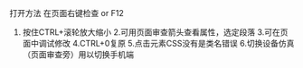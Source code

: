 打开方法 在页面右键检查 or F12
1. 按住CTRL+滚轮放大缩小
2.可用页面审查箭头查看属性，选定段落
3.可在页面中调试修改
4.CTRL+0复原
5.点击元素CSS没有是类名错误
6.切换设备仿真（页面审查旁）用以切换手机端